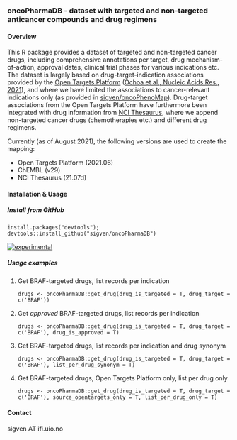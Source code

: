 ### oncoPharmaDB - dataset with targeted and non-targeted anticancer compounds and drug regimens

#### Overview

This R package provides a dataset of targeted and non-targeted cancer drugs, including comprehensive annotations per target, drug mechanism-of-action, approval dates, clinical trial phases for various indications etc. The dataset is largely based on drug-target-indication associations provided by the [Open Targets Platform](https://targetvalidation.org) ([Ochoa et al., Nucleic Acids Res., 2021](https://doi.org/10.1093/nar/gkaa1027)), and where we have limited the associations to cancer-relevant indications only (as provided in [sigven/oncoPhenoMap](https://github.com/sigven/oncoPhenoMap)). Drug-target associations from the Open Targets Platform have furthermore been integrated with drug information from [NCI Thesaurus](https://ncithesaurus.nci.nih.gov/ncitbrowser/), where we append non-targeted cancer drugs (chemotherapies etc.) and different drug regimens.

Currently (as of August 2021), the following versions are used to create the mapping:

 - Open Targets Platform (2021.06)
 - ChEMBL (v29)
 - NCI Thesaurus (21.07d)


#### Installation & Usage

##### Install from GitHub

`
install.packages("devtools"); devtools::install_github("sigven/oncoPharmaDB")
`

[![experimental](http://badges.github.io/stability-badges/dist/experimental.svg)](http://github.com/badges/stability-badges)


##### Usage examples

1. Get BRAF-targeted drugs, list records per indication

	`drugs <- oncoPharmaDB::get_drug(drug_is_targeted = T,
	drug_target = c('BRAF'))`

2. Get _approved_ BRAF-targeted drugs, list records per indication

	`drugs <- oncoPharmaDB::get_drug(drug_is_targeted = T,
	drug_target = c('BRAF'), drug_is_approved = T)`

3. Get BRAF-targeted drugs, list records per indication and drug synonym

	`drugs <- oncoPharmaDB::get_drug(drug_is_targeted = T,
	drug_target = c('BRAF'), list_per_drug_synonym = T)`

4. Get BRAF-targeted drugs, Open Targets Platform only, list per drug only

	`drugs <- oncoPharmaDB::get_drug(drug_is_targeted = T,
	drug_target = c('BRAF'), source_opentargets_only = T, list_per_drug_only = T)`

#### Contact

sigven AT ifi.uio.no
